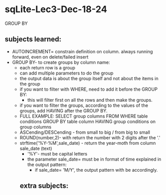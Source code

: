 # sqLite-Lec3-Dec-18-24
GROUP BY
## subjects learned:
* AUTOINCREMENT= constrain definition on column.
    always running forward, even on delete/failed insert 
* GROUP BY- to create groups by column name:
  * each return row is a group 
  * can add multiple parameters to do the group
  * the output data is about the group itself and not about the items in the group
  * if you want to filter with WHERE, need to add it before the GROUP BY:
    * this will filter first on all the rows and then make the groups.
  * if you want to filter the groups, according to the values of the groups, add HAVING after the GROUP BY.
  * FULL EXAMPLE:
    SELECT group columns
    FROM <table name>
    WHERE table conditions
    GROUP BY table column
    HAVING group conditions on group columns
* ASCending/DESCending - from small to big / from big to small 
* ROUND(number,2)- with return the number with 2 digits after the '.' 
* strftime('%Y-%M',sale_date) - return the year-moth from column sale_date (text)
  * '%Y'- must be capital letters
  * the parameter sale_date= must be in format of time explained in the output pattern:
    *  if sale_date= 'M/Y', the output pattern with be accordingly.
 
## extra subjects:
